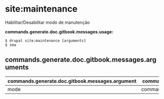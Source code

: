 # site:maintenance
Habilitar/Desabilitar modo de manutenção

**commands.generate.doc.gitbook.messages.usage:**
```
$ drupal site:maintenance [arguments]
$ sma  
```

## commands.generate.doc.gitbook.messages.arguments
commands.generate.doc.gitbook.messages.argument | commands.generate.doc.gitbook.messages.details
---------|-------------
mode | commands.site.maintenance.arguments.mode[on/off]
